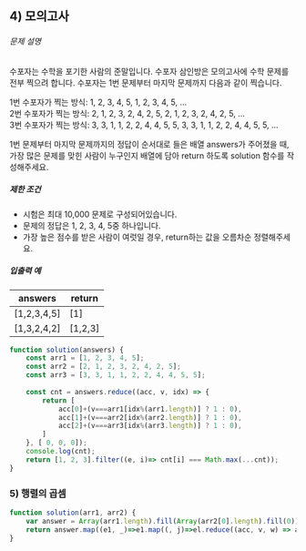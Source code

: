 ## 4) 모의고사

###### 문제 설명

수포자는 수학을 포기한 사람의 준말입니다. 수포자 삼인방은 모의고사에 수학 문제를 전부 찍으려 합니다. 수포자는 1번 문제부터 마지막 문제까지 다음과 같이 찍습니다.

1번 수포자가 찍는 방식: 1, 2, 3, 4, 5, 1, 2, 3, 4, 5, ...  
2번 수포자가 찍는 방식: 2, 1, 2, 3, 2, 4, 2, 5, 2, 1, 2, 3, 2, 4, 2, 5, ...  
3번 수포자가 찍는 방식: 3, 3, 1, 1, 2, 2, 4, 4, 5, 5, 3, 3, 1, 1, 2, 2, 4, 4, 5, 5, ...

1번 문제부터 마지막 문제까지의 정답이 순서대로 들은 배열 answers가 주어졌을 때, 가장 많은 문제를 맞힌 사람이 누구인지 배열에 담아 return 하도록 solution 함수를 작성해주세요.

##### 제한 조건

- 시험은 최대 10,000 문제로 구성되어있습니다.
- 문제의 정답은 1, 2, 3, 4, 5중 하나입니다.
- 가장 높은 점수를 받은 사람이 여럿일 경우, return하는 값을 오름차순 정렬해주세요.

##### 입출력 예

|answers|return|
|---|---|
|[1,2,3,4,5]|[1]|
|[1,3,2,4,2]|[1,2,3]|

```js
function solution(answers) {
    const arr1 = [1, 2, 3, 4, 5];
    const arr2 = [2, 1, 2, 3, 2, 4, 2, 5];
    const arr3 = [3, 3, 1, 1, 2, 2, 4, 4, 5, 5];
    
    const cnt = answers.reduce((acc, v, idx) => {
        return [
            acc[0]+(v===arr1[idx%(arr1.length)] ? 1 : 0),
            acc[1]+(v===arr2[idx%(arr2.length)] ? 1 : 0),
            acc[2]+(v===arr3[idx%(arr3.length)] ? 1 : 0),
        ]
    }, [ 0, 0, 0]);
    console.log(cnt);
    return [1, 2, 3].filter((e, i)=> cnt[i] === Math.max(...cnt));
}
```

### 5) 행렬의 곱셈

```js
function solution(arr1, arr2) {
    var answer = Array(arr1.length).fill(Array(arr2[0].length).fill(0));
    return answer.map((e1, _)=>e1.map((, j)=>el.reduce((acc, v, w) => acc + (v * arr2[w][j]), 0)));
}
```